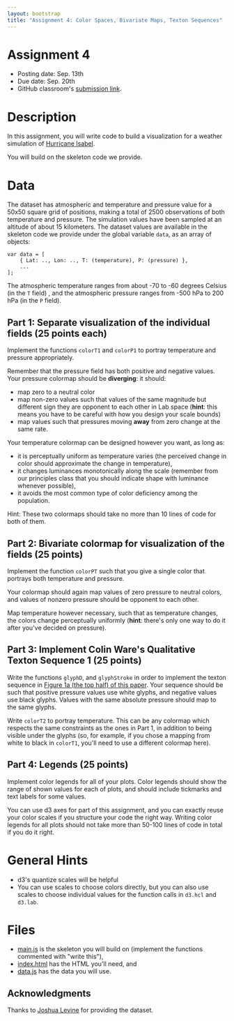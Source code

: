 ```yaml
---
layout: bootstrap
title: "Assignment 4: Color Spaces, Bivariate Maps, Texton Sequences"
---
```


# Assignment 4

- Posting date: Sep. 13th
- Due date: Sep. 20th
- GitHub classroom's [submission link](https://classroom.github.com/a/E-gP6Lit).

# Description

In this assignment, you will write code to build a visualization for a
weather simulation of
[Hurricane Isabel](https://en.wikipedia.org/wiki/Hurricane_Isabel).

You will build on the skeleton code we provide. 

# Data

The dataset has atmospheric and temperature and pressure value for a
50x50 square grid of positions, making a total of 2500 observations of
both temperature and pressure. The simulation values have been sampled
at an altitude of about 15 kilometers. The dataset values are available in
the skeleton code we provide under the global variable `data`, as an
array of objects:

    var data = [
	    { Lat: .., Lon: .., T: (temperature), P: (pressure) },
		...
	];

The atmospheric temperature ranges from about -70 to -60 degrees
Celsius (in the `T` field) , and the atmospheric pressure ranges from
-500 hPa to 200 hPa (in the `P` field). 

## Part 1: Separate visualization of the individual fields (25 points each)

Implement the functions `colorT1` and `colorP1` to portray temperature
and pressure appropriately.

Remember that the pressure field has both positive and negative
values. Your pressure colormap should be **diverging**: it should:

- map zero to a neutral color
- map non-zero values such that values of the same magnitude but
different sign they are opponent to each other in Lab
space (**hint**: this means you have to be careful with how you design
your scale bounds)
- map values such that pressures moving **away** from zero change at
  the same rate.
  
Your temperature colormap can be designed however you want, as long
as:

- it is perceptually uniform as temperature varies (the perceived change
in color should approximate the change in temperature), 
- it changes luminances monotonically along the scale (remember from our
principles class that you should indicate shape with luminance
whenever possible),
- it avoids the most common type of color deficiency among the
  population.
  
Hint: These two colormaps should take no more than 10 lines of code
for both of them.


## Part 2: Bivariate colormap for visualization of the fields (25 points)
   
Implement the function `colorPT` such that you give a single color
that portrays both temperature and pressure.

Your colormap should again map values of zero pressure to neutral
colors, and values of nonzero pressure should be opponent to each
other.

Map temperature however necessary, such that as temperature changes,
the colors change perceptually uniformly (**hint**: there's only one
way to do it after you've decided on pressure).


## Part 3: Implement Colin Ware's Qualitative Texton Sequence 1 (25 points)

Write the functions `glyphD`, and `glyphStroke` in order to implement
the texton sequence in
[Figure 1a (the top half) of this paper](http://ccom.unh.edu/vislab/PDFs/QTonS.pdf). Your
sequence should be such that positive pressure values use white
glyphs, and negative values use black glyphs. Values with the same
absolute pressure should map to the same glyphs.

Write `colorT2` to portray temperature. This can be any colormap which
respects the same constraints as the ones in Part 1, in addition to
being visible under the glyphs (so, for example, if you chose a
mapping from white to black in `colorT1`, you'll need to use a
different colormap here).


## Part 4: Legends (25 points)

Implement color legends for all of your plots. Color legends should
show the range of shown values for each of plots, and should include
tickmarks and text labels for some values.

You can use d3 axes for part of this assignment, and you can exactly
reuse your color scales if you structure your code the right
way. Writing color legends for all plots should not take more than
50-100 lines of code in total if you do it right.


# General Hints

- d3's quantize scales will be helpful
- You can use scales to choose colors directly, but you can also
  use scales to choose individual values for the function calls in
  `d3.hcl` and `d3.lab`.

# Files

- [main.js](skeleton/main.js) is the skeleton you will build on
  (implement the functions commented with "write this"),
- [index.html](skeleton/index.html) has the HTML you'll need, and
- [data.js](data.js) has the data you will use.

## Acknowledgments

Thanks to [Joshua Levine](http://www.cs.arizona.edu/~josh/) for providing the dataset.
